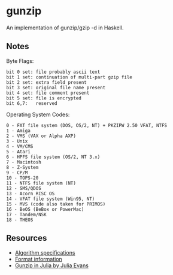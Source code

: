 gunzip
======

An implementation of gunzip/gzip -d in Haskell. 

Notes 
----

Byte Flags:

```
bit 0 set: file probably ascii text
bit 1 set: continuation of multi-part gzip file
bit 2 set: extra field present
bit 3 set: original file name present
bit 4 set: file comment present
bit 5 set: file is encrypted
bit 6,7:   reserved
```

Operating System Codes:

```
0 - FAT file system (DOS, OS/2, NT) + PKZIPW 2.50 VFAT, NTFS
1 - Amiga
2 - VMS (VAX or Alpha AXP)
3 - Unix
4 - VM/CMS
5 - Atari
6 - HPFS file system (OS/2, NT 3.x)
7 - Macintosh
8 - Z-System
9 - CP/M
10 - TOPS-20
11 - NTFS file system (NT)
12 - SMS/QDOS
13 - Acorn RISC OS
14 - VFAT file system (Win95, NT)
15 - MVS (code also taken for PRIMOS)
16 - BeOS (BeBox or PowerMac)
17 - Tandem/NSK
18 - THEOS
```


Resources 
----

- [Algorithm specifications](http://www.gzip.org/algorithm.txt)
- [Format information](http://www.gzip.org/format.txt)
- [Gunzip in Julia by Julia Evans](https://github.com/jvns/gzip.jl/blob/master/gzip.jl)